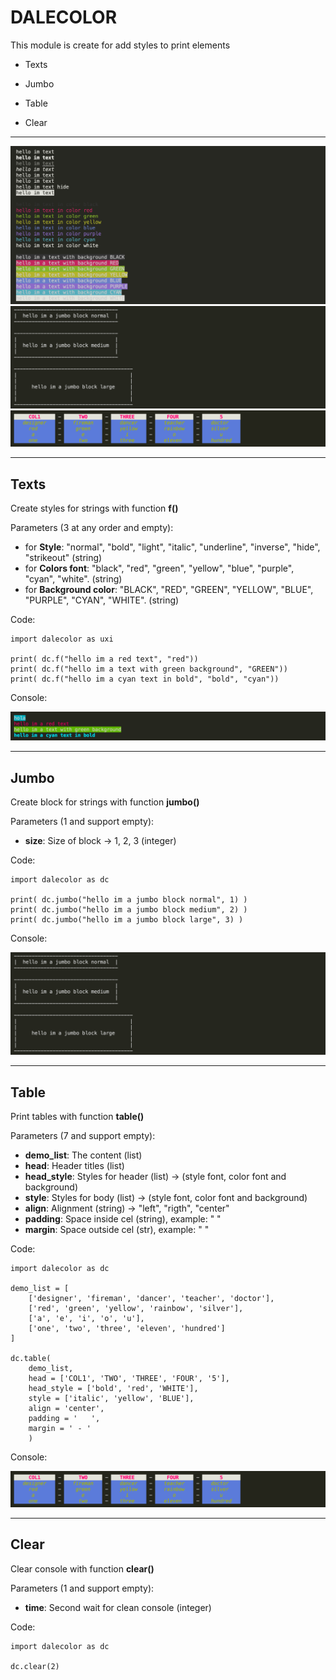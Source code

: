 # DALECOLOR

This module is create for add styles to print elements

- Texts

- Jumbo

- Table

- Clear

---

![alt text](./img0.png?raw=true "Title")
![alt text](./img2.png?raw=true "Title")
![alt text](./img3.png?raw=true "Title")

---

## Texts

Create styles for strings with function **f()**

Parameters (3 at any order and empty):

- for **Style**: "normal", "bold", "light", "italic", "underline", "inverse", "hide", "strikeout" (string)
- for **Colors font**: "black", "red", "green", "yellow", "blue", "purple", "cyan", "white". (string)
- for **Background color**: "BLACK", "RED", "GREEN", "YELLOW", "BLUE", "PURPLE", "CYAN", "WHITE". (string)

Code:

    import dalecolor as uxi

    print( dc.f("hello im a red text", "red"))
    print( dc.f("hello im a text with green background", "GREEN"))
    print( dc.f("hello im a cyan text in bold", "bold", "cyan"))

Console:

![alt text](./img1.png?raw=true "Title")

---

## Jumbo

Create block for strings with function **jumbo()**

Parameters (1 and support empty):

- **size**: Size of block -> 1, 2, 3 (integer)

Code:

    import dalecolor as dc

    print( dc.jumbo("hello im a jumbo block normal", 1) )
    print( dc.jumbo("hello im a jumbo block medium", 2) )
    print( dc.jumbo("hello im a jumbo block large", 3) )

Console:

![alt text](./img2.png?raw=true "Title")

---

## Table

Print tables with function **table()**

Parameters (7 and support empty):

- **demo_list**: The content (list)
- **head**: Header titles (list)
- **head_style**: Styles for header (list) -> (style font, color font and background)
- **style**: Styles for body (list) -> (style font, color font and background)
- **align**: Alignment (string) -> "left", "rigth", "center"
- **padding**: Space inside cel (string), example: " "
- **margin**: Space outside cel (str), example: " "

Code:

    import dalecolor as dc

    demo_list = [
        ['designer', 'fireman', 'dancer', 'teacher', 'doctor'],
        ['red', 'green', 'yellow', 'rainbow', 'silver'],
        ['a', 'e', 'i', 'o', 'u'],
        ['one', 'two', 'three', 'eleven', 'hundred']
    ]

    dc.table(
        demo_list,
        head = ['COL1', 'TWO', 'THREE', 'FOUR', '5'],
        head_style = ['bold', 'red', 'WHITE'],
        style = ['italic', 'yellow', 'BLUE'],
        align = 'center',
        padding = '   ',
        margin = ' - '
        )

Console:

![alt text](./img3.png?raw=true "Title")

---

## Clear

Clear console with function **clear()**

Parameters (1 and support empty):

- **time**: Second wait for clean console (integer)

Code:

    import dalecolor as dc

    dc.clear(2)
